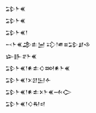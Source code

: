 <div class='block'>
<div class='line'>𒁉𒈨𒌍</div>
<div class='line'>𒁉𒈨𒌍</div>
<div class='line'>𒁉𒈨𒌍𒁹</div>
<div class='line'>𒁁𒈨𒌍𒂁𒉺𒅁 𒃾𒁹𒌑𒊺𒁉𒋗𒈾</div>
<div class='line'>𒇽𒃲𒐐𒈨𒌍</div>
<div class='line'>𒁉𒈨𒌍𒁹𒀭𒉺𒄭𒇷𒀭𒈨𒌍</div>
<div class='line'>𒁉𒈨𒌍𒁹𒉽𒇻𒌨𒅆</div>
<div class='line'>𒁉𒈨𒌍𒁹𒀭𒉺𒉽𒈨𒌍𒁄𒀖</div>
<div class='line'>𒁉𒈨𒌍𒁹𒄭𒊑𒁀</div>
</div>